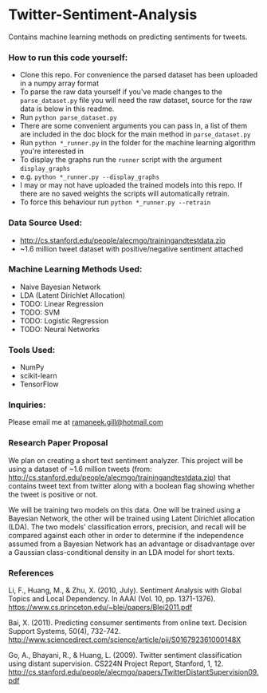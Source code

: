 # Twitter-Sentiment-Analysis
Contains machine learning methods on predicting sentiments for tweets.

### How to run this code yourself:
 - Clone this repo. For convenience the parsed dataset has been uploaded in a
 numpy array format
  - To parse the raw data yourself if you've made changes to the `parse_dataset.py` file you will need the raw dataset, source for the raw data is below in this readme.
  - Run `python parse_dataset.py`
  - There are some convenient arguments you can pass in, a list of them are included in the doc block for the main method in `parse_dataset.py`
 - Run `python *_runner.py` in the folder for the machine learning algorithm
 you're interested in
 - To display the graphs run the `runner` script with the argument `display_graphs`
  - e.g. `python *_runner.py --display_graphs`
 - I may or may not have uploaded the trained models into this repo. If there are no saved weights the scripts will automatically retrain.
  - To force this behaviour run `python *_runner.py --retrain`


### Data Source Used:
- http://cs.stanford.edu/people/alecmgo/trainingandtestdata.zip
 - ~1.6 million tweet dataset with positive/negative sentiment attached

### Machine Learning Methods Used:
 - Naive Bayesian Network
 - LDA (Latent Dirichlet Allocation)
 - TODO: Linear Regression
 - TODO: SVM
 - TODO: Logistic Regression
 - TODO: Neural Networks

### Tools Used:
 - NumPy
 - scikit-learn
 - TensorFlow

### Inquiries:
Please email me at ramaneek.gill@hotmail.com

### Research Paper Proposal
We plan on creating a short text sentiment analyzer. This project will be using a dataset
of ~1.6 million tweets (from: http://cs.stanford.edu/people/alecmgo/trainingandtestdata.zip)
that contains tweet text from twitter along with a boolean flag showing whether the tweet
is positive or not.

We will be training two models on this data. One will be trained using a Bayesian Network,
the other will be trained using Latent Dirichlet allocation (LDA). The two models'
classification errors, precision, and recall will be compared against each other
in order to determine if the independence assumed from a Bayesian Network has an
advantage or disadvantage over a Gaussian class-conditional density in an LDA model
for short texts.

### References

Li, F., Huang, M., & Zhu, X. (2010, July). Sentiment Analysis with Global Topics and Local Dependency. In AAAI (Vol. 10, pp. 1371-1376).
https://www.cs.princeton.edu/~blei/papers/Blei2011.pdf

Bai, X. (2011). Predicting consumer sentiments from online text. Decision Support Systems, 50(4), 732-742.
http://www.sciencedirect.com/science/article/pii/S016792361000148X

Go, A., Bhayani, R., & Huang, L. (2009). Twitter sentiment classification using distant supervision. CS224N Project Report, Stanford, 1, 12.
http://cs.stanford.edu/people/alecmgo/papers/TwitterDistantSupervision09.pdf
